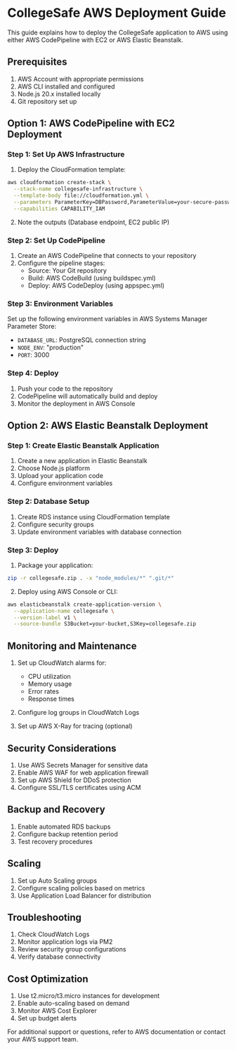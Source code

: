 # CollegeSafe AWS Deployment Guide

This guide explains how to deploy the CollegeSafe application to AWS using either AWS CodePipeline with EC2 or AWS Elastic Beanstalk.

## Prerequisites

1. AWS Account with appropriate permissions
2. AWS CLI installed and configured
3. Node.js 20.x installed locally
4. Git repository set up

## Option 1: AWS CodePipeline with EC2 Deployment

### Step 1: Set Up AWS Infrastructure

1. Deploy the CloudFormation template:
```bash
aws cloudformation create-stack \
  --stack-name collegesafe-infrastructure \
  --template-body file://cloudformation.yml \
  --parameters ParameterKey=DBPassword,ParameterValue=your-secure-password \
  --capabilities CAPABILITY_IAM
```

2. Note the outputs (Database endpoint, EC2 public IP)

### Step 2: Set Up CodePipeline

1. Create an AWS CodePipeline that connects to your repository
2. Configure the pipeline stages:
   - Source: Your Git repository
   - Build: AWS CodeBuild (using buildspec.yml)
   - Deploy: AWS CodeDeploy (using appspec.yml)

### Step 3: Environment Variables

Set up the following environment variables in AWS Systems Manager Parameter Store:
- `DATABASE_URL`: PostgreSQL connection string
- `NODE_ENV`: "production"
- `PORT`: 3000

### Step 4: Deploy

1. Push your code to the repository
2. CodePipeline will automatically build and deploy
3. Monitor the deployment in AWS Console

## Option 2: AWS Elastic Beanstalk Deployment

### Step 1: Create Elastic Beanstalk Application

1. Create a new application in Elastic Beanstalk
2. Choose Node.js platform
3. Upload your application code
4. Configure environment variables

### Step 2: Database Setup

1. Create RDS instance using CloudFormation template
2. Configure security groups
3. Update environment variables with database connection

### Step 3: Deploy

1. Package your application:
```bash
zip -r collegesafe.zip . -x "node_modules/*" ".git/*"
```

2. Deploy using AWS Console or CLI:
```bash
aws elasticbeanstalk create-application-version \
  --application-name collegesafe \
  --version-label v1 \
  --source-bundle S3Bucket=your-bucket,S3Key=collegesafe.zip
```

## Monitoring and Maintenance

1. Set up CloudWatch alarms for:
   - CPU utilization
   - Memory usage
   - Error rates
   - Response times

2. Configure log groups in CloudWatch Logs

3. Set up AWS X-Ray for tracing (optional)

## Security Considerations

1. Use AWS Secrets Manager for sensitive data
2. Enable AWS WAF for web application firewall
3. Set up AWS Shield for DDoS protection
4. Configure SSL/TLS certificates using ACM

## Backup and Recovery

1. Enable automated RDS backups
2. Configure backup retention period
3. Test recovery procedures

## Scaling

1. Set up Auto Scaling groups
2. Configure scaling policies based on metrics
3. Use Application Load Balancer for distribution

## Troubleshooting

1. Check CloudWatch Logs
2. Monitor application logs via PM2
3. Review security group configurations
4. Verify database connectivity

## Cost Optimization

1. Use t2.micro/t3.micro instances for development
2. Enable auto-scaling based on demand
3. Monitor AWS Cost Explorer
4. Set up budget alerts

For additional support or questions, refer to AWS documentation or contact your AWS support team. 